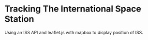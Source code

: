 # Tracking The International Space Station
Using an ISS API and leaflet.js with mapbox to display position of ISS.
